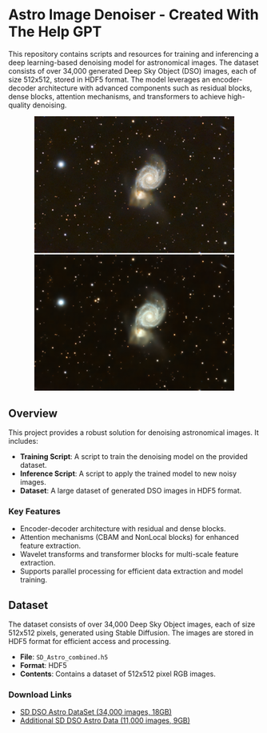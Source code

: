 <!DOCTYPE html>

<h1>Astro Image Denoiser - Created With The Help GPT</h1>

<p>This repository contains scripts and resources for training and inferencing a deep learning-based denoising model for astronomical images. The dataset consists of over 34,000 generated Deep Sky Object (DSO) images, each of size 512x512, stored in HDF5 format. The model leverages an encoder-decoder architecture with advanced components such as residual blocks, dense blocks, attention mechanisms, and transformers to achieve high-quality denoising.</p>

<div style="text-align:center;">
    <img src="astro8 (1).jpg" alt="Original Image" width="400"/>
    <img src="denoised_astro8 (1).png" alt="Denoised Image" width="400"/>
</div>

<h2>Overview</h2>

<p>This project provides a robust solution for denoising astronomical images. It includes:</p>
<ul>
    <li><strong>Training Script</strong>: A script to train the denoising model on the provided dataset.</li>
    <li><strong>Inference Script</strong>: A script to apply the trained model to new noisy images.</li>
    <li><strong>Dataset</strong>: A large dataset of generated DSO images in HDF5 format.</li>
</ul>

<h3>Key Features</h3>
<ul>
    <li>Encoder-decoder architecture with residual and dense blocks.</li>
    <li>Attention mechanisms (CBAM and NonLocal blocks) for enhanced feature extraction.</li>
    <li>Wavelet transforms and transformer blocks for multi-scale feature extraction.</li>
    <li>Supports parallel processing for efficient data extraction and model training.</li>
</ul>

<h2>Dataset</h2>

<p>The dataset consists of over 34,000 Deep Sky Object images, each of size 512x512 pixels, generated using Stable Diffusion. The images are stored in HDF5 format for efficient access and processing.</p>

<ul>
    <li><strong>File</strong>: <code>SD_Astro_combined.h5</code></li>
    <li><strong>Format</strong>: HDF5</li>
    <li><strong>Contents</strong>: Contains a dataset of 512x512 pixel RGB images.</li>
</ul>

<h3>Download Links</h3>
<ul>
    <li><a href="https://drive.google.com/file/d/14yLiI7R8ghl0BlAGMSgMEuafA9t9Whxa/view?usp=sharing">SD DSO Astro DataSet (34,000 images, 18GB)</a></li>
    <li><a href="https://drive.google.com/file/d/1x0B4vog2sqJ4P-kJOKpYupuR0hwkbTMs/view?usp=drive_link">Additional SD DSO Astro Data (11,000 images, 9GB)</a></li>
</ul>

</body>
</html>
